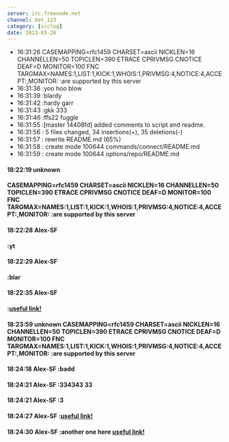 ```yaml
---
server: irc.freenode.net
channel: bot_123
category: [irclog]
date: 2013-03-26
---
```


- 16:31:26 CASEMAPPING=rfc1459 CHARSET=ascii NICKLEN=16 CHANNELLEN=50 TOPICLEN=390 ETRACE CPRIVMSG CNOTICE DEAF=D MONITOR=100 FNC TARGMAX=NAMES:1,LIST:1,KICK:1,WHOIS:1,PRIVMSG:4,NOTICE:4,ACCEPT:,MONITOR: :are supported by this server
- 16:31:36 :yoo hoo blow
- 16:31:39 :blardy
- 16:31:42 :hardy garr
- 16:31:43 :gkk 333
- 16:31:46 :ffs22 fuggle
- 16:31:55 :[master 14408fd] added comments to script and readme.
- 16:31:56 : 5 files changed, 34 insertions(+), 35 deletions(-)
- 16:31:57 : rewrite README.md (65%)
- 16:31:58 : create mode 100644 commands/connect/README.md
- 16:31:59 : create mode 100644 options/repo/README.md
#### 18:22:19 unknown
#### CASEMAPPING=rfc1459 CHARSET=ascii NICKLEN=16 CHANNELLEN=50 TOPICLEN=390 ETRACE CPRIVMSG CNOTICE DEAF=D MONITOR=100 FNC TARGMAX=NAMES:1,LIST:1,KICK:1,WHOIS:1,PRIVMSG:4,NOTICE:4,ACCEPT:,MONITOR: :are supported by this server 
#### 18:22:28 Alex-SF
#### :yt 
#### 18:22:29 Alex-SF
#### :blar 
#### 18:22:35 Alex-SF
#### :<a href="hackme.com">useful link!</a> 
#### 18:23:59 unknown CASEMAPPING=rfc1459 CHARSET=ascii NICKLEN=16 CHANNELLEN=50 TOPICLEN=390 ETRACE CPRIVMSG CNOTICE DEAF=D MONITOR=100 FNC TARGMAX=NAMES:1,LIST:1,KICK:1,WHOIS:1,PRIVMSG:4,NOTICE:4,ACCEPT:,MONITOR: :are supported by this server
#### 18:24:18 Alex-SF :badd
#### 18:24:21 Alex-SF :334343 33
#### 18:24:21 Alex-SF :3
#### 18:24:27 Alex-SF :<a href="hackme.com">useful link!</a>
#### 18:24:30 Alex-SF :another one here <a href="hackme.com">useful link!</a>
